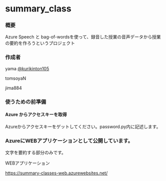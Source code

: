 # summary_class

### 概要
Azure Speech と bag-of-wordsを使って、録音した授業の音声データから授業の要約を作ろうというプロジェクト

### 作成者
yama [@kurikinton105](https://github.com/kurikinton105)

tomsoyaN

jima884

### 使うための前準備
#### Azure からアクセスキーを取得

Azureからアクセスキーをゲットしてください。password.py内に記述します。


### AzureにWEBアプリケーションとして公開しています。

文字を要約する部分のみです。

WEBアプリケーション

https://summary-classes-web.azurewebsites.net/

